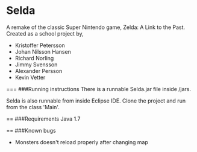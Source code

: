 Selda
==========
A remake of the classic Super Nintendo game, Zelda: A Link to the Past.
<br />Created as a school project by,

<ul>
<li>Kristoffer Petersson</li>
<li>Johan Nilsson Hansen</li>
<li>Richard Norling</li>
<li>Jimmy Svensson</li>
<li>Alexander Persson</li>
<li>Kevin Vetter</li>

</ul>
===
###Running instructions
There is a runnable Selda.jar file inside /jars.


Selda is also runnable from inside Eclipse IDE.
Clone the project and run from the class 'Main'.
<br />

==
###Requirements
Java 1.7
<br />

==
###Known bugs
<ul>
<li>Monsters doesn't reload properly after changing map</li>
</ul>
